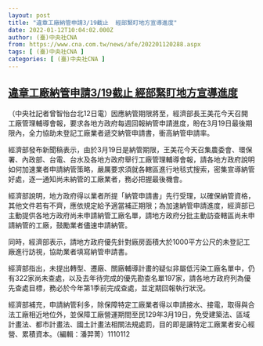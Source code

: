 ```yaml
---
layout: post
title: "違章工廠納管申請3/19截止  經部緊盯地方宣導進度"
date: 2022-01-12T10:04:02.000Z
author: (臺)中央社CNA
from: https://www.cna.com.tw/news/afe/202201120288.aspx
tags: [ (臺)中央社CNA ]
categories: [ (臺)中央社CNA ]
---
```

<!--1641981842000-->
[違章工廠納管申請3/19截止  經部緊盯地方宣導進度](https://www.cna.com.tw/news/afe/202201120288.aspx)
------

<div>
<div></div><div><p>（中央社記者曾智怡台北12日電）因應納管期限將至，經濟部長王美花今天召開工廠管理輔導會報，要求各地方政府每週回報納管申請進度，盼在3月19日最後期限內，全力協助未登記工廠業者遞交納管申請書，衝高納管申請率。</p><p>經濟部發布新聞稿表示，由於3月19日是納管期限，王美花今天召集農委會、環保署、內政部、台電、台水及各地方政府舉行工廠管理輔導會報，請各地方政府說明如何加速業者申請納管策略，嚴厲要求須就各轄區進行地毯式搜索，密集宣導納管好處，逐一通知尚未納管的工廠業者，務必把握最後機會。</p><p>經濟部說明，地方政府得以業者所提「納管申請書」先行受理，以確保納管資格，其他文件若有不齊，應依規定給予適當補正期限；為加速納管申請進度，經濟部已主動提供各地方政府尚未申請納管工廠名單，請地方政府分批主動訪查轄區尚未申請納管的工廠，鼓勵業者儘速申請納管。</p><p>同時，經濟部表示，請地方政府優先針對廠房面積大於1000平方公尺的未登記工廠進行訪視，協助業者填寫納管申請書。</p><p>經濟部指出，未提出轉型、遷廠、關廠輔導計畫的疑似非屬低污染工廠名單中，仍有322家尚未查處，以及去年待完成的優先勘查名單197家，請各地方政府列為優先查處目標，務必於今年第1季前完成查處，並定期回報執行狀況。 </p><p>經濟部補充，申請納管利多，除保障特定工廠業者得以申請接水、接電，取得與合法工廠相近地位外，並保障工廠營運期間至民129年3月19日，免受建築法、區域計畫法、都市計畫法、國土計畫法相關法規處罰，目的即是讓特定工廠業者安心經營、累積資本。（編輯：潘羿菁）1110112</p></div>
</div>
